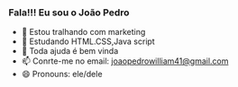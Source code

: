 ###  Fala!!! Eu sou o João Pedro


- 🔭  Estou  tralhando com marketing
- 🌱  Estudando HTML.CSS,Java script
- 🤔 Toda ajuda é bem vinda
- 📫 Conrte-me no email: joaopedrowilliam41@gmail.com
- 😄 Pronouns: ele/dele
